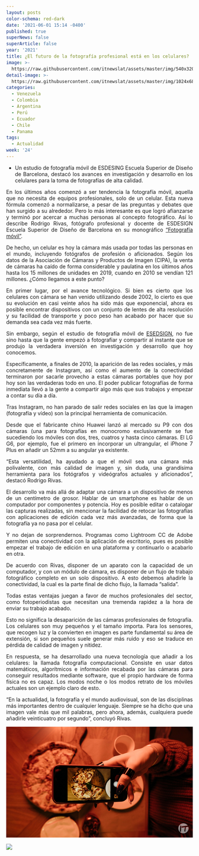 ```yaml
---
layout: posts
color-schema: red-dark
date: '2021-06-01 15:14 -0400'
published: true
superNews: false
superArticle: false
year: '2021'
title: ¿El futuro de la fotografía profesional está en los celulares?
image: >-
  https://raw.githubusercontent.com/itnewslat/assets/master/img/540x320/Fotografia-Celular-p.jpg
detail-image: >-
  https://raw.githubusercontent.com/itnewslat/assets/master/img/1024x680/Fotografia-Celular-g.jpg
categories:
  - Venezuela
  - Colombia
  - Argentina
  - Perú
  - Ecuador
  - Chile
  - Panama
tags:
  - Actualidad
week: '24'
---
```

<ul style="text-align: justify;">
	<li>Un estudio de fotografía móvil de ESDESING Escuela Superior de Diseño de Barcelona, destacó los avances en investigación y desarrollo en los celulares para la toma de fotografías de alta calidad.</li>
</ul>
<p style="text-align: justify;">En los últimos años comenzó a ser tendencia la fotografía móvil, aquella que no necesita de equipos profesionales, solo de un celular. Esta nueva fórmula comenzó a normalizarse, a pesar de las preguntas y debates que han surgido a su alrededor. Pero lo más interesante es que logró afianzarse y terminó por acercar a muchas personas al concepto fotográfico. Así lo describe Rodrigo Rivas, fotógrafo profesional y docente de ESDESIGN Escuela Superior de Diseño de Barcelona en su monográfico <a href="https://admin.esdesignbarcelona.com/sites/default/files/fotografia_movil_rodrigo_rivas_esdesign_0.pdf">“Fotografía móvil”</a>.</p>
<p style="text-align: justify;">De hecho, un celular es hoy la cámara más usada por todas las personas en el mundo, incluyendo fotógrafos de profesión o aficionados. Según los datos de la Asociación de Cámaras y Productos de Imagen (CIPA), la venta de cámaras ha caído de forma considerable y paulatina en los últimos años hasta los 15 millones de unidades en 2019, cuando en 2010 se vendían 121 millones. ¿Cómo llegamos a este punto?</p>
<p style="text-align: justify;">En primer lugar, por el avance tecnológico. Si bien es cierto que los celulares con cámara se han venido utilizando desde 2002, lo cierto es que su evolución en casi veinte años ha sido más que exponencial, ahora es posible encontrar dispositivos con un conjunto de lentes de alta resolución y su facilidad de transporte y poco peso han acabado por hacer que su demanda sea cada vez más fuerte.</p>
<p style="text-align: justify;">Sin embargo, según el estudio de fotografía móvil de <a href="https://www.esdesignbarcelona.com/int/?utm_medium=affiliates&amp;utm_source=highresults&amp;utm_campaign=I90700M0021&amp;utm_term=conversion&amp;utm_content=generica&amp;var=no&amp;c=I90700M0021">ESEDSIGN</a>, no fue sino hasta que la gente empezó a fotografiar y compartir al instante que se produjo la verdadera inversión en investigación y desarrollo que hoy conocemos.</p>
<p style="text-align: justify;">Específicamente, a finales de 2010, la aparición de las redes sociales, y más concretamente de Instagram, así como el aumento de la conectividad terminaron por sacarle provecho a estas cámaras portables que hoy por hoy son las verdaderas todo en uno. El poder publicar fotografías de forma inmediata llevó a la gente a compartir algo más que sus trabajos y empezar a contar su día a día.</p>
<p style="text-align: justify;">Tras Instagram, no han parado de salir redes sociales en las que la imagen (fotografía y vídeo) son la principal herramienta de comunicación.</p>
<p style="text-align: justify;">Desde que el fabricante chino Huawei lanzó al mercado su P9 con dos cámaras (una para fotografías en monocromo exclusivamente se fue sucediendo los móviles con dos, tres, cuatros y hasta cinco cámaras. El LG G6, por ejemplo, fue el primero en incorporar un ultrangular, el iPhone 7 Plus en añadir un 52mm a su angular ya existente.</p>
<p style="text-align: justify;">“Esta versatilidad, ha ayudado a que el móvil sea una cámara más polivalente, con más calidad de imagen y, sin duda, una grandísima herramienta para los fotógrafos y videógrafos actuales y aficionados”, destacó Rodrigo Rivas.</p>
<p style="text-align: justify;">El desarrollo va más allá de adaptar una cámara a un dispositivo de menos de un centímetro de grosor. Hablar de un smartphone es hablar de un computador por componentes y potencia. Hoy es posible editar o catalogar las capturas realizadas, sin mencionar la facilidad de retocar las fotografías con aplicaciones de edición cada vez más avanzadas, de forma que la fotografía ya no pasa por el celular.</p>
<p style="text-align: justify;">Y no dejan de sorprendernos. Programas como Lightroom CC de Adobe permiten una conectividad con la aplicación de escritorio, pues es posible empezar el trabajo de edición en una plataforma y continuarlo o acabarlo en otra.</p>
<p style="text-align: justify;">De acuerdo con Rivas, disponer de un aparato con la capacidad de un computador, y con un módulo de cámara, es disponer de un flujo de trabajo fotográfico completo en un solo dispositivo. A esto debemos añadirle la conectividad, la cual es la parte final de dicho flujo, la llamada “salida”.</p>
<p style="text-align: justify;">Todas estas ventajas juegan a favor de muchos profesionales del sector, como fotoperiodistas que necesitan una tremenda rapidez a la hora de enviar su trabajo acabado.</p>
<p style="text-align: justify;">Esto no significa la desaparición de las cámaras profesionales de fotografía. Los celulares son muy pequeños y el tamaño importa. Para los sensores, que recogen luz y la convierten en imagen es parte fundamental su área de extensión, si son pequeños suele generar más ruido y eso se traduce en pérdida de calidad de imagen y nitidez.</p>
<p style="text-align: justify;">En respuesta, se ha desarrollado una nueva tecnología que añadir a los celulares: la llamada fotografía computacional. Consiste en usar datos matemáticos, algorítmicos e información recabada por las cámaras para conseguir resultados mediante software, que el propio hardware de forma física no es capaz. Los modos noche o los modos retrato de los móviles actuales son un ejemplo claro de esto.</p>
<p style="text-align: justify;">“En la actualidad, la fotografía y el mundo audiovisual, son de las disciplinas más importantes dentro de cualquier lenguaje. Siempre se ha dicho que una imagen vale más que mil palabras, pero ahora, además, cualquiera puede añadirle veinticuatro por segundo”, concluyó Rivas.</p>

![](https://raw.githubusercontent.com/itnewslat/assets/master/img/540x320/Fotografia-Celular-p.jpg)

<img src="https://tracker.metricool.com/c3po.jpg?hash=56f88a41e39ab42c063cc51676587a04"/>
